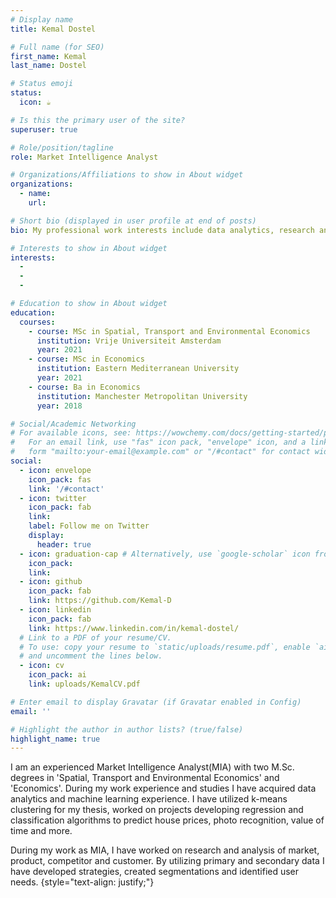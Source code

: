 ```yaml
---
# Display name
title: Kemal Dostel

# Full name (for SEO)
first_name: Kemal
last_name: Dostel

# Status emoji
status:
  icon: ☕️

# Is this the primary user of the site?
superuser: true

# Role/position/tagline
role: Market Intelligence Analyst

# Organizations/Affiliations to show in About widget
organizations:
  - name: 
    url:

# Short bio (displayed in user profile at end of posts)
bio: My professional work interests include data analytics, research and data science.

# Interests to show in About widget
interests:
  - 
  - 
  - 

# Education to show in About widget
education:
  courses:
    - course: MSc in Spatial, Transport and Environmental Economics
      institution: Vrije Universiteit Amsterdam
      year: 2021
    - course: MSc in Economics
      institution: Eastern Mediterranean University
      year: 2021
    - course: Ba in Economics
      institution: Manchester Metropolitan University
      year: 2018

# Social/Academic Networking
# For available icons, see: https://wowchemy.com/docs/getting-started/page-builder/#icons
#   For an email link, use "fas" icon pack, "envelope" icon, and a link in the
#   form "mailto:your-email@example.com" or "/#contact" for contact widget.
social:
  - icon: envelope
    icon_pack: fas
    link: '/#contact'
  - icon: twitter
    icon_pack: fab
    link: 
    label: Follow me on Twitter
    display:
      header: true
  - icon: graduation-cap # Alternatively, use `google-scholar` icon from `ai` icon pack
    icon_pack: 
    link: 
  - icon: github
    icon_pack: fab
    link: https://github.com/Kemal-D
  - icon: linkedin
    icon_pack: fab
    link: https://www.linkedin.com/in/kemal-dostel/
  # Link to a PDF of your resume/CV.
  # To use: copy your resume to `static/uploads/resume.pdf`, enable `ai` icons in `params.yaml`,
  # and uncomment the lines below.
  - icon: cv
    icon_pack: ai
    link: uploads/KemalCV.pdf

# Enter email to display Gravatar (if Gravatar enabled in Config)
email: ''

# Highlight the author in author lists? (true/false)
highlight_name: true
---
```


I am an experienced Market Intelligence Analyst(MIA) with two M.Sc. degrees in 'Spatial, Transport and Environmental Economics' and 'Economics'. During my work experience and studies I have acquired data analytics and machine learning experience. I have utilized k-means clustering for my thesis, worked on projects developing regression and classification algorithms to predict house prices, photo recognition, value of time and more.

During my work as MIA, I have worked on research and analysis of market, product, competitor and customer. By utilizing primary and secondary data I have developed strategies, created segmentations and identified user needs.
{style="text-align: justify;"}
